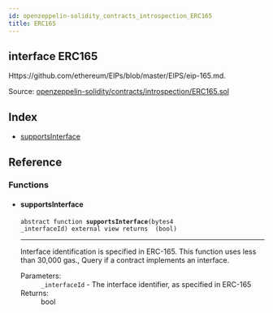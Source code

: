 ```yaml
---
id: openzeppelin-solidity_contracts_introspection_ERC165
title: ERC165
---
```


<div class="contract-doc"><div class="contract"><h2 class="contract-header"><span class="contract-kind">interface</span> ERC165</h2><p class="description">Https://github.com/ethereum/EIPs/blob/master/EIPS/eip-165.md.</p><div class="source">Source: <a href="git+https://github.com/2keynet/web3-alpha/blob/v0.0.3/contracts/openzeppelin-solidity/contracts/introspection/ERC165.sol" target="_blank">openzeppelin-solidity/contracts/introspection/ERC165.sol</a></div></div><div class="index"><h2>Index</h2><ul><li><a href="openzeppelin-solidity_contracts_introspection_ERC165.html#supportsInterface">supportsInterface</a></li></ul></div><div class="reference"><h2>Reference</h2><div class="functions"><h3>Functions</h3><ul><li><div class="item function"><span id="supportsInterface" class="anchor-marker"></span><h4 class="name">supportsInterface</h4><div class="body"><code class="signature"><span>abstract </span>function <strong>supportsInterface</strong><span>(bytes4 _interfaceId) </span><span>external </span><span>view </span><span>returns  (bool) </span></code><hr/><div class="description"><p>Interface identification is specified in ERC-165. This function uses less than 30,000 gas., Query if a contract implements an interface.</p></div><dl><dt><span class="label-parameters">Parameters:</span></dt><dd><div><code>_interfaceId</code> - The interface identifier, as specified in ERC-165</div></dd><dt><span class="label-return">Returns:</span></dt><dd>bool</dd></dl></div></div></li></ul></div></div></div>
